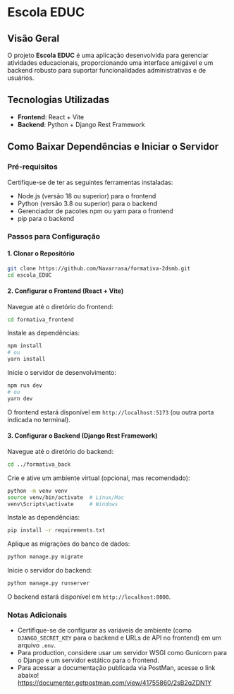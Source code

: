 # Escola EDUC

## Visão Geral
O projeto **Escola EDUC** é uma aplicação desenvolvida para gerenciar atividades educacionais, proporcionando uma interface amigável e um backend robusto para suportar funcionalidades administrativas e de usuários.

## Tecnologias Utilizadas
- **Frontend**: React + Vite
- **Backend**: Python + Django Rest Framework

## Como Baixar Dependências e Iniciar o Servidor

### Pré-requisitos
Certifique-se de ter as seguintes ferramentas instaladas:
- Node.js (versão 18 ou superior) para o frontend
- Python (versão 3.8 ou superior) para o backend
- Gerenciador de pacotes npm ou yarn para o frontend
- pip para o backend

### Passos para Configuração

#### 1. Clonar o Repositório
```bash
git clone https://github.com/Navarrasa/formativa-2dsmb.git
cd escola_EDUC
```

#### 2. Configurar o Frontend (React + Vite)
Navegue até o diretório do frontend:
```bash
cd formativa_frontend
```
Instale as dependências:
```bash
npm install
# ou
yarn install
```
Inicie o servidor de desenvolvimento:
```bash
npm run dev
# ou
yarn dev
```
O frontend estará disponível em `http://localhost:5173` (ou outra porta indicada no terminal).

#### 3. Configurar o Backend (Django Rest Framework)
Navegue até o diretório do backend:
```bash
cd ../formativa_back
```
Crie e ative um ambiente virtual (opcional, mas recomendado):
```bash
python -m venv venv
source venv/bin/activate  # Linux/Mac
venv\Scripts\activate     # Windows
```
Instale as dependências:
```bash
pip install -r requirements.txt
```
Aplique as migrações do banco de dados:
```bash
python manage.py migrate
```
Inicie o servidor do backend:
```bash
python manage.py runserver
```
O backend estará disponível em `http://localhost:8000`.

### Notas Adicionais
- Certifique-se de configurar as variáveis de ambiente (como `DJANGO_SECRET_KEY` para o backend e URLs de API no frontend) em um arquivo `.env`.
- Para production, considere usar um servidor WSGI como Gunicorn para o Django e um servidor estático para o frontend.
- Para acessar a documentação publicada via PostMan, acesse o link abaixo!
    https://documenter.getpostman.com/view/41755860/2sB2qZDN1Y